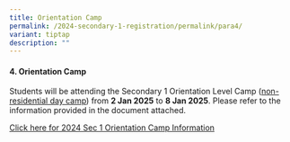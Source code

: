 ```yaml
---
title: Orientation Camp
permalink: /2024-secondary-1-registration/permalink/para4/
variant: tiptap
description: ""
---
```

<h4>4. Orientation Camp</h4>
<p>Students will be attending the Secondary 1 Orientation Level Camp (<u>non-residential day camp</u>)
from <strong>2 Jan 2025</strong> to <strong>8 Jan 2025</strong>. Please refer
to the information provided in the document attached.&nbsp;&nbsp;&nbsp;</p>
<p><a href="/files/2024_S1_Orientation_Level_Camp_Info_.pdf" rel="noopener noreferrer nofollow" target="_blank">Click here for 2024 Sec 1 Orientation Camp Information</a>
</p>